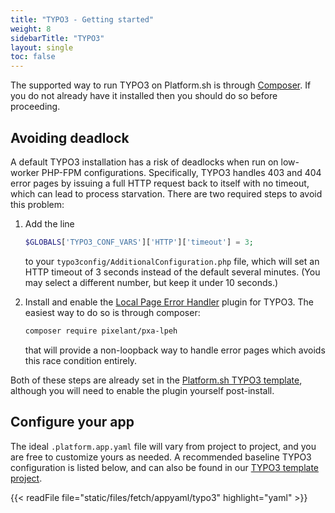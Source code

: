 ```yaml
---
title: "TYPO3 - Getting started"
weight: 8
sidebarTitle: "TYPO3"
layout: single
toc: false
---
```


The supported way to run TYPO3 on Platform.sh is through [Composer](https://getcomposer.org/download/).  If you do not already have it installed then you should do so before proceeding.

## Avoiding deadlock

A default TYPO3 installation has a risk of deadlocks when run on low-worker PHP-FPM configurations.  Specifically, TYPO3 handles 403 and 404 error pages by issuing a full HTTP request back to itself with no timeout, which can lead to process starvation.  There are two required steps to avoid this problem:

1. Add the line

    ```php
    $GLOBALS['TYPO3_CONF_VARS']['HTTP']['timeout'] = 3;
    ```

    to your `typo3config/AdditionalConfiguration.php` file, which will set an HTTP timeout of 3 seconds instead of the default several minutes.  (You may select a different number, but keep it under 10 seconds.)

2. Install and enable the [Local Page Error Handler](https://extensions.typo3.org/extension/pxa_lpeh/) plugin for TYPO3.  The easiest way to do so is through composer:

    ```bash
    composer require pixelant/pxa-lpeh
    ```

    that will provide a non-loopback way to handle error pages which avoids this race condition entirely.

Both of these steps are already set in the [Platform.sh TYPO3 template](https://github.com/platformsh-templates/typo3), although you will need to enable the plugin yourself post-install.

## Configure your app

The ideal `.platform.app.yaml` file will vary from project to project, and you are free to customize yours as needed.  A recommended baseline TYPO3 configuration is listed below, and can also be found in our [TYPO3 template project](https://github.com/platformsh-templates/typo3).

{{< readFile file="static/files/fetch/appyaml/typo3" highlight="yaml" >}}
